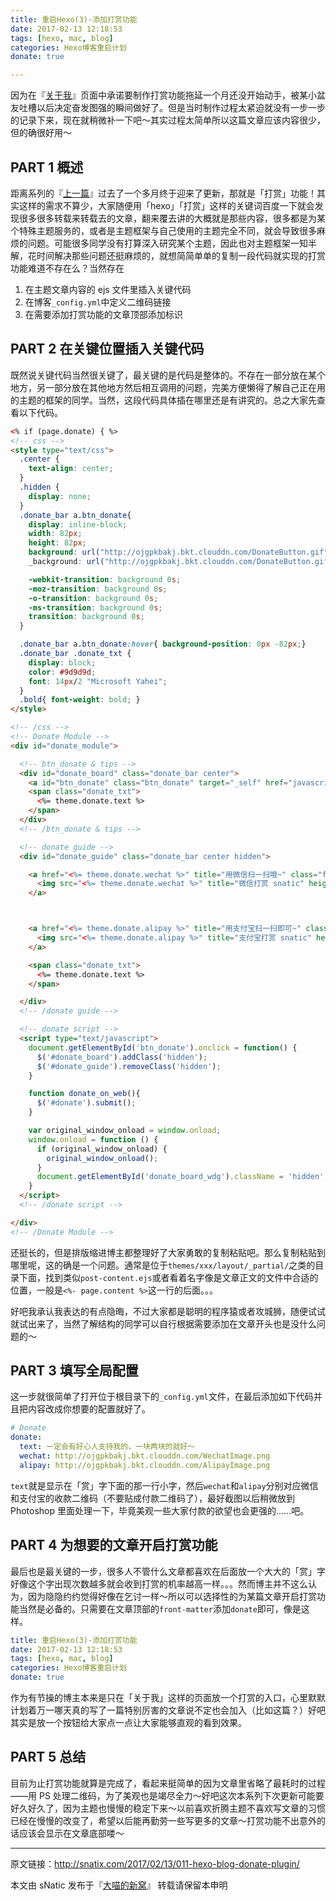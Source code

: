 ```yaml
---
title: 重启Hexo(3)-添加打赏功能
date: 2017-02-13 12:18:53
tags: [hexo, mac, blog]
categories: Hexo博客重启计划
donate: true

---
```


因为在『[关于我](https://snatix.com/about/)』页面中承诺要制作打赏功能拖延一个月还没开始动手，被某小盆友吐槽以后决定奋发图强的瞬间做好了。但是当时制作过程太紧迫就没有一步一步的记录下来，现在就稍微补一下吧～其实过程太简单所以这篇文章应该内容很少，但的确很好用～

<!--more-->

## PART 1 概述

距离系列的『[上一篇](http://snatix.com/2017/01/14/008-customize-hexo/)』过去了一个多月终于迎来了更新，那就是「打赏」功能！其实这样的需求不算少，大家随便用「hexo」「打赏」这样的关键词百度一下就会发现很多很多转载来转载去的文章，翻来覆去讲的大概就是那些内容，很多都是为某个特殊主题服务的，或者是主题框架与自己使用的主题完全不同，就会导致很多麻烦的问题。可能很多同学没有打算深入研究某个主题，因此也对主题框架一知半解，花时间解决那些问题还挺麻烦的，就想简简单单的复制一段代码就实现的打赏功能难道不存在么？当然存在

1. 在主题文章内容的 ejs 文件里插入关键代码
2. 在博客`_config.yml`中定义二维码链接
3. 在需要添加打赏功能的文章顶部添加标识

## PART 2 在关键位置插入关键代码

既然说关键代码当然很关键了，最关键的是代码是整体的。不存在一部分放在某个地方，另一部分放在其他地方然后相互调用的问题，完美方便懒得了解自己正在用的主题的框架的同学。当然，这段代码具体插在哪里还是有讲究的。总之大家先查看以下代码。

```html
<% if (page.donate) { %>
<!-- css -->
<style type="text/css">
  .center {
    text-align: center;
  }
  .hidden {
    display: none;
  }
  .donate_bar a.btn_donate{
    display: inline-block;
    width: 82px;
    height: 82px;
    background: url("http://ojgpkbakj.bkt.clouddn.com/DonateButton.gif") no-repeat;
    _background: url("http://ojgpkbakj.bkt.clouddn.com/DonateButton.gif") no-repeat;

    -webkit-transition: background 0s;
    -moz-transition: background 0s;
    -o-transition: background 0s;
    -ms-transition: background 0s;
    transition: background 0s;
  }

  .donate_bar a.btn_donate:hover{ background-position: 0px -82px;}
  .donate_bar .donate_txt {
    display: block;
    color: #9d9d9d;
    font: 14px/2 "Microsoft Yahei";
  }
  .bold{ font-weight: bold; }
</style>

<!-- /css -->
<!-- Donate Module -->
<div id="donate_module">

  <!-- btn_donate & tips -->
  <div id="donate_board" class="donate_bar center">
    <a id="btn_donate" class="btn_donate" target="_self" href="javascript:;" title="Donate 打赏"></a>
    <span class="donate_txt">
      <%= theme.donate.text %>
    </span>
  </div>
  <!-- /btn_donate & tips -->

  <!-- donate guide -->
  <div id="donate_guide" class="donate_bar center hidden">

    <a href="<%= theme.donate.wechat %>" title="用微信扫一扫哦~" class="fancybox" rel="article0">
      <img src="<%= theme.donate.wechat %>" title="微信打赏 snatic" height="190px" width="auto"/>
    </a>



    <a href="<%= theme.donate.alipay %>" title="用支付宝扫一扫即可~" class="fancybox" rel="article0">
      <img src="<%= theme.donate.alipay %>" title="支付宝打赏 snatic" height="190px" width="auto"/>
    </a>

    <span class="donate_txt">
      <%= theme.donate.text %>
    </span>

  </div>
  <!-- /donate guide -->

  <!-- donate script -->
  <script type="text/javascript">
    document.getElementById('btn_donate').onclick = function() {
      $('#donate_board').addClass('hidden');
      $('#donate_guide').removeClass('hidden');
    }

    function donate_on_web(){
      $('#donate').submit();
    }

    var original_window_onload = window.onload;
    window.onload = function () {
      if (original_window_onload) {
        original_window_onload();
      }
      document.getElementById('donate_board_wdg').className = 'hidden';
    }
  </script>
  <!-- /donate script -->

</div>
<!-- /Donate Module -->
```

还挺长的，但是排版缩进博主都整理好了大家勇敢的复制粘贴吧。那么复制粘贴到哪里呢，这的确是一个问题。通常是位于`themes/xxx/layout/_partial/`之类的目录下面，找到类似`post-content.ejs`或者看着名字像是文章正文的文件中合适的位置，一般是`<%- page.content %>`这一行的后面。。。

好吧我承认我表达的有点隐晦，不过大家都是聪明的程序猿或者攻城狮，随便试试就试出来了，当然了解结构的同学可以自行根据需要添加在文章开头也是没什么问题的～

## PART 3 填写全局配置

这一步就很简单了打开位于根目录下的`_config.yml`文件，在最后添加如下代码并且把内容改成你想要的配置就好了。

``` yaml
# Donate
donate:
  text: 一定会有好心人支持我的，一块两块的就好～
  wechat: http://ojgpkbakj.bkt.clouddn.com/WechatImage.png
  alipay: http://ojgpkbakj.bkt.clouddn.com/AlipayImage.png
```

`text`就是显示在「赏」字下面的那一行小字，然后`wechat`和`alipay`分别对应微信和支付宝的收款二维码（不要贴成付款二维码了），最好截图以后稍微放到 Photoshop 里面处理一下，毕竟美观一些大家付款的欲望也会更强的……吧。

## PART 4 为想要的文章开启打赏功能 

最后也是最关键的一步，很多人不管什么文章都喜欢在后面放一个大大的「赏」字好像这个字出现次数越多就会收到打赏的机率越高一样。。。然而博主并不这么认为，因为隐隐约约觉得好像在乞讨一样～所以可以选择性的为某篇文章开启打赏功能当然是必备的。只需要在文章顶部的`front-matter`添加`donate`即可，像是这样。

```yaml
title: 重启Hexo(3)-添加打赏功能
date: 2017-02-13 12:18:53
tags: [hexo, mac, blog]
categories: Hexo博客重启计划
donate: true
```

作为有节操的博主本来是只在「关于我」这样的页面放一个打赏的入口，心里默默计划着万一哪天真的写了一篇特别厉害的文章说不定也会加入（比如这篇？）好吧其实是放一个按钮给大家点一点让大家能够直观的看到效果。

## PART 5 总结

目前为止打赏功能就算是完成了，看起来挺简单的因为文章里省略了最耗时的过程——用 PS 处理二维码，为了美观也是竭尽全力～好吧这次本系列下次更新可能要好久好久了，因为主题也慢慢的稳定下来～以前喜欢折腾主题不喜欢写文章的习惯已经在慢慢的改变了，希望以后能再勤劳一些写更多的文章～打赏功能不出意外的话应该会显示在文章底部喽～

------

原文链接：http://snatix.com/2017/02/13/011-hexo-blog-donate-plugin/

本文由 sNatic 发布于『[大喵的新窝](http://snatix.com)』 转载请保留本申明